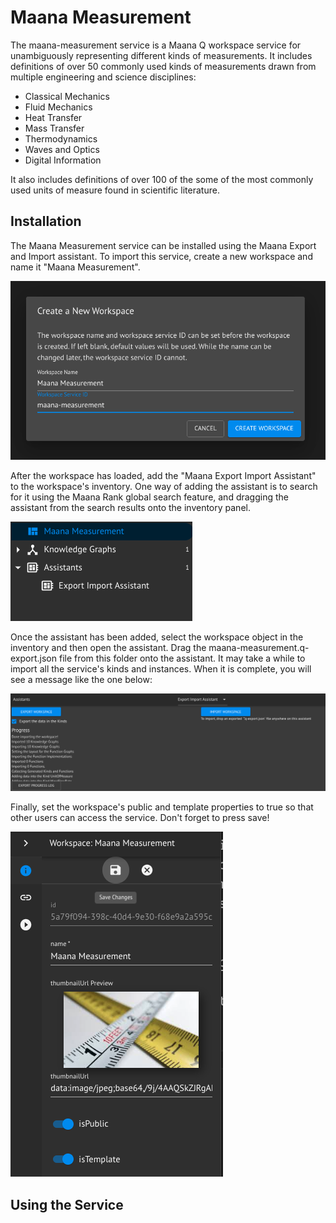 # Maana Measurement
The maana-measurement service is a Maana Q workspace service for unambiguously 
representing different kinds of measurements.   It includes definitions of over
50 commonly used kinds of measurements drawn from multiple engineering and
science disciplines:

* Classical Mechanics
* Fluid Mechanics
* Heat Transfer
* Mass Transfer 
* Thermodynamics
* Waves and Optics
* Digital Information

It also includes definitions of over 100 of the some of the most commonly used 
units of measure found in scientific literature.  

## Installation
The Maana Measurement service can be installed using the Maana Export and Import
assistant.    To import this service, create a new workspace and name it 
"Maana Measurement".   

![Add workspace](https://github.com/maana-io/maana-measurement/blob/master/img/MakeNewService.png)

After the workspace has loaded, add the "Maana Export Import Assistant" to the
workspace's inventory.   One way of adding the assistant is to search for it 
using the Maana Rank global search feature, and dragging the assistant from the
search results onto the inventory panel. 

![ready to import](https://github.com/maana-io/maana-measurement/blob/master/img/ready-to-import.png)

Once the assistant has been added, select the workspace object in the inventory
and then open the assistant.   Drag the maana-measurement.q-export.json file 
from this folder onto the assistant.   It may take a while to import all the 
service's kinds and instances.   When it is complete, you will see a message 
like the one below:

![import completed](https://github.com/maana-io/maana-measurement/blob/master/img/import-results.png)

Finally, set the workspace's public and template properties to true so that other 
users can access the service.   Don't forget to press save!

![save workspace](https://github.com/maana-io/maana-measurement/blob/master/img/Save-workspace.png)

## Using the Service
